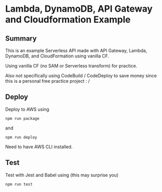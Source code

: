 # Lambda, DynamoDB, API Gateway and Cloudformation Example
## Summary
This is an example Serverless API made with API Gateway, Lambda, DynamoDB, and CloudFormation using vanilla CF.

Using vanilla CF (no SAM or Serverless transform) for practice.

Also not specifically using CodeBuild / CodeDeploy to save money since this is a personal free practice project : /

## Deploy
Deploy to AWS using

```
npm run package
```

  and

```
npm run deploy
```

Need to have AWS CLI installed.

## Test
Test with Jest and Babel using (this may surprise you)

```
npm run test
```